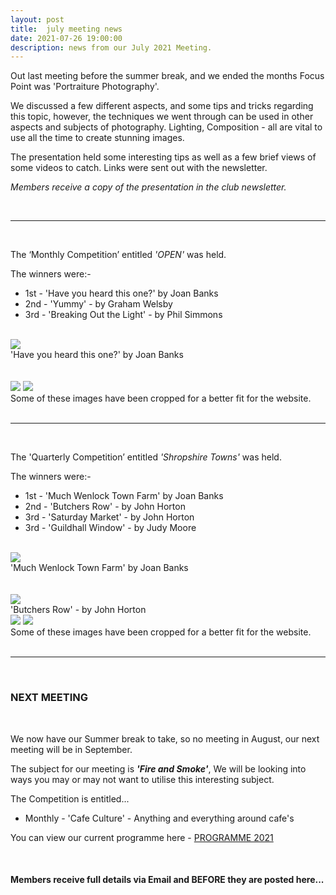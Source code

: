 ```yaml
---
layout: post
title:  july meeting news
date: 2021-07-26 19:00:00
description: news from our July 2021 Meeting.
---
```


Out last meeting before the summer break, and we ended the months Focus Point was 'Portraiture Photography'. 

We discussed a few different aspects, and some tips and tricks regarding this topic, however, the techniques we went through can be used in other aspects and subjects of photography. Lighting, Composition - all are vital to use all the time to create stunning images.

The presentation held some interesting tips as well as a few brief views of some videos to catch. Links were sent out with the newsletter.

*Members receive a copy of the presentation in the club newsletter.*

<br>

<hr>

<br>

The ‘Monthly Competition’ entitled *'OPEN'* was held.

The winners were:-

<ul>
	<li>1st - 'Have you heard this one?' by Joan Banks</li>
	<li>2nd - 'Yummy' - by Graham Welsby</li>
	<li>3rd - 'Breaking Out the Light' - by Phil Simmons</li>
</ul>

<br>

<div class="img_row">
	<img class="col three" src="{{ site.baseurl }}/assets/img/July21_Monthly/06 - Have you heard this one.jpg">
</div>
<div class="col three caption">
	'Have you heard this one?' by Joan Banks
</div>

<br>
<br>

<div class="img_row">
	<img class="col two" src="{{ site.baseurl }}/assets/img/July21_Monthly/08 - Yummy.jpg">
	<img class="col one" src="{{ site.baseurl }}/assets/img/July21_Monthly/09 - Breaking out the Light.jpg">
</div>
<!-- <div class="img_row_sm">
	<img class="col three" src="{{ site.baseurl }}/assets/img/May21_Monthly/16 - Tree Lines.jpg">
</div> -->

<div class="col three caption">
	Some of these images have been cropped for a better fit for the website.
</div>

<br>

<hr>

<br>

The 'Quarterly Competition’ entitled *'Shropshire Towns'* was held.

The winners were:-

<ul>
	<li>1st - 'Much Wenlock Town Farm' by Joan Banks</li>
	<li>2nd - 'Butchers Row' - by John Horton</li>
	<li>3rd - 'Saturday Market' - by John Horton</li>
	<li>3rd - 'Guildhall Window' - by Judy Moore</li>
</ul>


<br>


<div class="img_row">
	<img class="col three" src="{{ site.baseurl }}/assets/img/July21_Quarterly/01 - Much Wenlock Town Farm.jpg">
</div>
<div class="col three caption">
	'Much Wenlock Town Farm' by Joan Banks
</div>

<br>
<br>

<div class="img_row">
	<img class="col three" src="{{ site.baseurl }}/assets/img/July21_Quarterly/08 - Butchers Row.jpg">
</div>
<div class="col three caption">
	'Butchers Row' - by John Horton
</div>

<div class="img_row">
	<img class="col two" src="{{ site.baseurl }}/assets/img/July21_Quarterly/02 - Saturday Market.jpg">
	<img class="col one" src="{{ site.baseurl }}/assets/img/July21_Quarterly/06 - Guildhall Window.jpg">
</div>
<!-- <div class="img_row_sm">
	<img class="col three" src="{{ site.baseurl }}/assets/img/May21_Monthly/16 - Tree Lines.jpg">
</div> -->

<div class="col three caption">
	Some of these images have been cropped for a better fit for the website.
</div>

<br>

<hr>

<br>

### NEXT MEETING
<br>

We now have our Summer break to take, so no meeting in August, our next meeting will be in September.

The subject for our meeting is <strong>*'Fire and Smoke'*</strong>, We will be looking into ways you may or may not want to utilise this interesting subject.

The Competition is entitled...

<ul>
<li>Monthly - 'Cafe Culture' - Anything and everything around cafe's</li>
</ul>


You can view our current programme here - <a href="{{ site.baseurl }}/programme/2020-11-25-Forward-Programme-2021">PROGRAMME 2021</a>

<br>

#### Members receive full details via Email and BEFORE they are posted here...